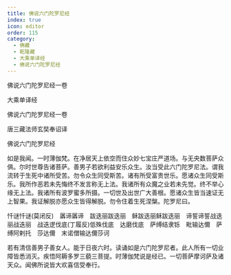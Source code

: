 ```yaml
---
title: 佛说六门陀罗尼经
index: true
icon: editor
order: 115
category:
  - 佛藏
  - 乾隆藏
  - 大乘单译经
  - 佛说六门陀罗尼经
---
```


佛说六门陀罗尼经一卷  

大乘单译经  

佛说六门陀罗尼经一卷  

唐三藏法师玄奘奉诏译  

佛说六门陀罗尼经  

如是我闻。一时薄伽梵。在净居天上依空而住众妙七宝庄严道场。与无央数菩萨众俱。尔时世尊告诸菩萨。善男子若欲利益安乐众生。汝当受此六门陀罗尼法。谓我流转于生死中诸所受苦。勿令众生同受斯苦。诸有所受富贵世乐。愿诸众生同受斯乐。我所作恶若未先悔终不发言称无上法。我诸所有众魔之业若未先觉。终不举心缘无上法。我诸所有波罗蜜多所摄。一切世及出世广大善根。愿诸众生皆当速证无上智果。我证解脱亦愿众生皆得解脱。勿令住着生死涅槃。陀罗尼曰。  

忏谜忏谜(莫闭反)　羼谛羼谛　跋迭丽跋迭丽　稣跋迭丽稣跋迭丽　谛誓谛誓战迭丽战迭丽　战迭逻伐底(丁履反)低殊伐底　达磨伐底　萨缚结隶铄　毗输达儞　萨缚阿剌托　莎达儞　末诺僧输达儞莎诃  

若有清信善男子善女人。能于日夜六时。读诵如是六门陀罗尼者。此人所有一切业障皆悉消灭。疾悟阿耨多罗三藐三菩提。时薄伽梵说是经已。一切菩萨摩诃萨及诸天众。闻佛所说皆大欢喜信受奉行。  
